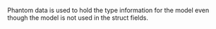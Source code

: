 Phantom data is used to hold the type information for the model even though the model is not used in
the struct fields.
